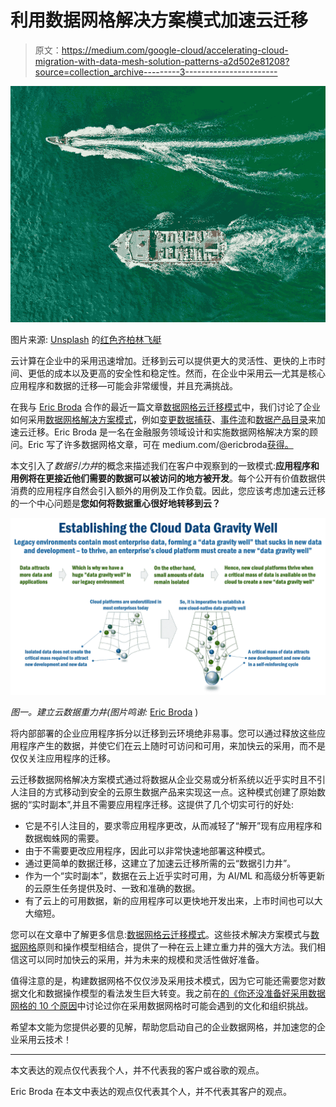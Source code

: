 # 利用数据网格解决方案模式加速云迁移

> 原文：<https://medium.com/google-cloud/accelerating-cloud-migration-with-data-mesh-solution-patterns-a2d502e81208?source=collection_archive---------3----------------------->

![](img/f193c0b06bbfb89b0667d91498e452bf.png)

图片来源: [Unsplash](https://unsplash.com/photos/pfiRyJvpyrE) 的[红色齐柏林飞艇](https://unsplash.com/@redzeppelin)

云计算在企业中的采用迅速增加。迁移到云可以提供更大的灵活性、更快的上市时间、更低的成本以及更高的安全性和稳定性。然而，在企业中采用云—尤其是核心应用程序和数据的迁移—可能会非常缓慢，并且充满挑战。

在我与 [Eric Broda](/@ericbroda) 合作的最近一篇文章[数据网格云迁移模式](https://towardsdatascience.com/data-mesh-cloud-migration-pattern-fcff598695e4)中，我们讨论了企业如何采用[数据网格解决方案模式](https://towardsdatascience.com/data-mesh-solution-and-accelerator-patterns-acffbf6e350)，例如[变更数据捕获](https://towardsdatascience.com/data-mesh-pattern-deep-dive-change-data-capture-eb3090178c34)、[事件流](https://towardsdatascience.com/data-mesh-pattern-deep-dive-event-streaming-backbone-99a5bb2a7cbf)和[数据产品目录](https://towardsdatascience.com/data-mesh-pattern-enterprise-data-product-catalog-ba4bf072d7c3)来加速云迁移。Eric Broda 是一名在金融服务领域设计和实施数据网格解决方案的顾问。Eric 写了许多数据网格文章，可在 medium.com/@ericbroda[获得。](/@ericbroda)

本文引入了*数据引力井*的概念来描述我们在客户中观察到的一致模式:**应用程序和用例将在更接近他们需要的数据可以被访问的地方被开发**。每个公开有价值数据供消费的应用程序自然会引入额外的用例及工作负载。因此，您应该考虑加速云迁移的一个中心问题是**您如何将数据重心很好地转移到云？**

![](img/7c93466ea688b403c6ab111fab46290e.png)

*图一。建立云数据重力井(图片鸣谢:* [Eric Broda](https://ca.linkedin.com/in/ericbroda) )

将内部部署的企业应用程序拆分以迁移到云环境绝非易事。您可以通过释放这些应用程序产生的数据，并使它们在云上随时可访问和可用，来加快云的采用，而不是仅仅关注应用程序的迁移。

云迁移数据网格解决方案模式通过将数据从企业交易或分析系统以近乎实时且不引人注目的方式移动到安全的云原生数据产品来实现这一点。这种模式创建了原始数据的“实时副本”,并且不需要应用程序迁移。这提供了几个切实可行的好处:

*   它是不引人注目的，要求零应用程序更改，从而减轻了“解开”现有应用程序和数据蜘蛛网的需要。
*   由于不需要更改应用程序，因此可以非常快速地部署这种模式。
*   通过更简单的数据迁移，这建立了加速云迁移所需的云“数据引力井”。
*   作为一个“实时副本”，数据在云上近乎实时可用，为 AI/ML 和高级分析等更新的云原生任务提供及时、一致和准确的数据。
*   有了云上的可用数据，新的应用程序可以更快地开发出来，上市时间也可以大大缩短。

您可以在文章中了解更多信息:[数据网格云迁移模式](https://towardsdatascience.com/data-mesh-cloud-migration-pattern-fcff598695e4)。这些技术解决方案模式与[数据网格](https://martinfowler.com/articles/data-mesh-principles.html)原则和操作模型相结合，提供了一种在云上建立重力井的强大方法。我们相信这可以同时加快云的采用，并为未来的规模和灵活性做好准备。

值得注意的是，构建数据网格不仅仅涉及采用技术模式，因为它可能还需要您对数据文化和数据操作模型的看法发生巨大转变。我之前在[的《你还没准备好采用数据网格的 10 个原因](/google-cloud/10-reasons-why-you-should-not-adopt-data-mesh-7a0b045ea40f)中讨论过你在采用数据网格时可能会遇到的文化和组织挑战。

希望本文能为您提供必要的见解，帮助您启动自己的企业数据网格，并加速您的企业采用云技术！

***

本文表达的观点仅代表我个人，并不代表我的客户或谷歌的观点。

Eric Broda 在本文中表达的观点仅代表其个人，并不代表其客户的观点。